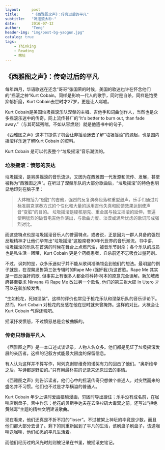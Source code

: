 ```yaml
---
layout:     post
title:      "《西雅图之声》：传奇过后的平凡"
subtitle:   "听摇滚太吵~"
date:       2016-07-12
author:     "Teng"
header-img: "img/post-bg-yaogun.jpg"
catalog: true
tags:
    - Thinking
    - Reading
    - 瞎扯
---
```


## 《西雅图之声》：传奇过后的平凡

每年四月，华语歌迷在还念“哥哥”张国荣的时候，美国的歌迷也许在怀念他们的”摇滚之神“Kurt Cobain。同样是影响一代人的歌手，同时是自杀，同样是饱受抑郁折磨，Kurt Cobain去世时才27岁，更是让人唏嘘。

Kurt Cobain是美国垃圾摇滚乐队涅槃的主唱、吉他手和词曲创作人，当然也是众多摇滚乐迷中的传奇。网上流传甚广的“It's better to burn out, than fade away.”（与其苟延残喘，不如从容燃烧）就是他遗书中的句子。

《西雅图之声》这本书提供了机会让非摇滚迷去了解“垃圾摇滚”的源起，也是国内摇滚样乐迷了解Kurt Cobain 的资料。

Kurt Cobain 是可以代表整个“垃圾摇滚”音乐潮流的。

### **垃圾摇滚：愤怒的表达**

垃圾摇滚，是另类摇滚的音乐流派，又因为在西雅图一代发源和流传、发展，甚至被称为“西雅图之声”。在听过了涅槃乐队的大部分歌曲后，“垃圾摇滚”的特色也明显地印刻在脑子里：
> 大体概括为“很脏”的吉他，强烈的反复演奏段落和重型鼓声。乐手们通过对标准朋克演奏方式的个性化和大量的运用吉他失真和回馈效果达到使声音“变脏”的目的。
> 垃圾摇滚是硬核朋克、重金属与独立摇滚的延伸，普遍使用猛烈的破音电吉他作演出，与歌曲力度、淡漠或满斥忧虑的歌词形成强烈对比。

而这些特点也是垃圾摇滚音乐人的普遍特点，或者说，正是因为一群人具备的强烈反叛精神才让他们孕育出“垃圾摇滚”这股席卷90年代世界的音乐潮流。书中讲，垃圾摇滚的乐队在首演的时候在舞台上点燃汽油，被音乐节封杀；各个乐队的成员也是私生活一团糟，Kurt Cobain 更是个药瘾患者，自杀前还不忘吸食过量药剂。

不过，讽刺的是，众多乐迷似乎并不能从歌词准确领会到他们的想法。最明显的例子就是，在涅槃发售第三张专辑时的Rape Me (强奸我)为这首歌。Rape Me 其实是一首反强奸的歌, 但事实上有很多人都全将科特·柯本的原意完全误解。新加坡政府甚至要求 Nirvana 将 Rape Me 改过另一个歌名, 他们的第三张大碟 In Utero 才可以在新加坡发售。

“生如枪花，死如涅槃”。这样的评价也常见于枪花乐队和涅槃乐队的音乐评论下。然而，Kurt Cobain 对枪花的反感在他在世时就未曾掩饰。这样的对比，大概会让Kurt Cobain 气得还魂吧。

摇滚抒发愤怒，不过愤怒总是会被曲解的。

### **传奇只想做平凡人**

《西雅图之声》是一本口述式谈话录，人物人名众多。他们都是见证了垃圾摇滚发展的亲历者。这样的记叙方式能最大限度的保留信息。

有人认为这样并不算写作，阿列克谢耶维奇的诺奖有力的回击了他们。“奥斯维辛之后，写诗都是野蛮的。”只有用最朴实的记录来还原过去的事情。

《西雅图之声》则告诉读者，他们心中的摇滚传奇只想做个普通人，对突然而来的盛名并不习惯。他们也不过是才华横溢的普通人。

Kurt Cobain 年少上课时爱画猥琐漫画，穷困时导出蹭住；乐手没有成名前，在咖啡店刷盘子，苦中作乐；枪花的贝斯手达夫在去洛杉矶大毒窝之前，还写过“拒绝黄赌毒”主题的精神文明建设歌曲。

现在看来，他们还真是不折不扣的“loser”。不过被架上神坛的毕竟是少数，而且他们都大部分去世了。剩下的则重新回到了平凡的生活，该刷盘子刷盘子，该送咖啡送咖啡，他们如愿的平凡生活着。

而他们经历过的风光时刻则被记录在书里，被摇滚史铭记。


